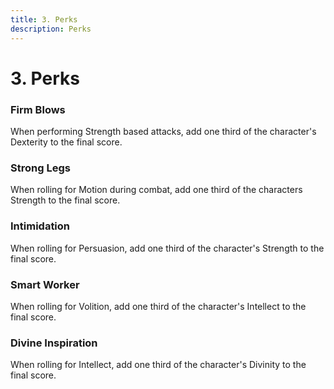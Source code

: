 ```yaml
---
title: 3. Perks
description: Perks
---
```


# 3. Perks

### Firm Blows

When performing Strength based attacks, add one third of the character's
Dexterity to the final score.

### Strong Legs

When rolling for Motion during combat, add one third of the characters Strength
to the final score.

### Intimidation

When rolling for Persuasion, add one third of the character's Strength to the
final score.

### Smart Worker

When rolling for Volition, add one third of the character's Intellect to the
final score.

### Divine Inspiration

When rolling for Intellect, add one third of the character's Divinity to the
final score.

